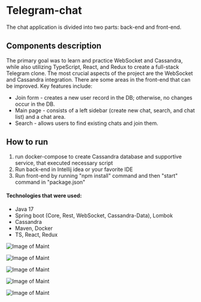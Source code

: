 # Telegram-chat
The chat application is divided into two parts: back-end and front-end.

## Components description
The primary goal was to learn and practice WebSocket and Cassandra, while also utilizing TypeScript, React, and Redux to create a full-stack Telegram clone.
The most crucial aspects of the project are the WebSocket and Cassandra integration. There are some areas in the front-end that can be improved.
Key features include:
+ Join form - creates a new user record in the DB; otherwise, no changes occur in the DB.
+ Main page - consists of a left sidebar (create new chat, search, and chat list) and a chat area.
+ Search - allows users to find existing chats and join them.

## How to run
1) run docker-compose to create Cassandra database and supportive service, that executed necessary script
2) Run back-end in Intellij idea or your favorite IDE
3) Run front-end by running "npm install" command and then "start" command in "package.json"

#### **Technologies that were used**:
* Java 17
* Spring boot (Core, Rest, WebSocket, Cassandra-Data), Lombok
* Cassandra
* Maven, Docker
* TS, React, Redux

![Image of Maint](https://github.com/Avgona/Citizen-crud/blob/main/images/join-form.png?raw=true)

![Image of Maint](https://github.com/Avgona/Citizen-crud/blob/main/images/telegram-main-1?raw=true)

![Image of Maint](https://github.com/Avgona/Citizen-crud/blob/main/images/telegram-main-2?raw=true)

![Image of Maint](https://github.com/Avgona/Citizen-crud/blob/main/images/create-chat?raw=true)

![Image of Maint](https://github.com/Avgona/Citizen-crud/blob/main/images/search?raw=true)

